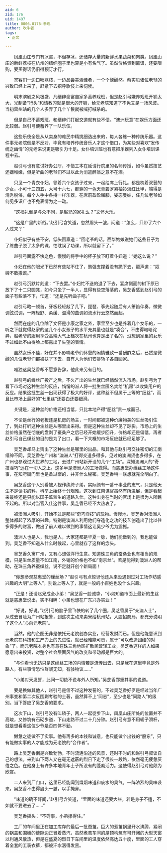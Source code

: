 ```yaml
---
aid: 6
zid: 176
uid: 1497
title: 0006.0176-参观
author: 吹牛者
tags: 
 - 正文

---
```




　　凤凰山庄专门有冰窖，不但存冰，还储存大量的新鲜水果蔬菜和肉类。凤凰山庄的新鲜荔枝在杭州的缙绅圈子里也算是小有名气了。虽然价格贵到离谱，还要限购，要买得话仍旧得预订才行。

　　宾客们一边口啖荔枝，一边品尝美酒佳肴，一个个醺醺然。蔡实见诸位老爷的兴致已经上来了，赶紧下去招呼歌伎上来伺候。

　　明末演剧之风极盛，凡缙绅豪富自家多蓄养戏班，但是赵引弓嫌养戏班开销太大，光制备“行头”和请教习就是很大的开销，给元老院知道了不免又是一场风波。当初雷州站的几个人多弄了几个丫鬟就被喊打喊杀的。

　　但是自己不蓄戏班，和缙绅们打起交道就有些不便。“澳洲玩意”在娱乐方面还比较弱。赵引弓便蓄养了一队乐伎。

　　这些乐伎全是从从卖身的难民中精挑细选出来的，每人各练一种传统乐器。这件事元老院倒是不反对，毕竟有培养传统音乐人才这个借口，为某些对喜欢“发传统之幽情”的元老来说更是吸引力十足。女仆培训班也有意把乐器列入女仆培训课程中去。

　　赵引弓也有意讨好办公厅，不惜工本在延请行院里的名师传授，如今虽然技艺还嫌稚嫩，但是听曲的老爷们不过以此为消遣醉翁之意不在酒。

　　只见一个青衣仆妇，领着六个女孩子过来，一起给席上行礼。都是梳着双鬟的少女，小可十三四五，大可十六七，都穿的一色天青碧罗紧袖衫淡红比甲，端得是清秀脱俗，每个人手中各持一样乐器，在席前盈盈屈膝，姿态曼妙，任几位老爷如何见多识广也不免表情为之一动。

　　“这福礼倒是与众不同，是赵兄的家礼么？”文怀大乐。

　　“这是广里的新俗。”赵引弓含笑道，忽然眉头一皱，问道：“怎么，只带了六个人过来？”

　　仆妇似乎有些不安，低头回禀道：“回老爷的话，西华姑娘说她们这些日子为了练曲子脱了太多的课，怕耽误了功课，所以就留下了。”

　　赵引弓面露不快之色，慢慢的将手中的杯子放下盯着仆妇道：“她这么说？”

　　仆妇在他的眼光下已然有些站不住了，勉强支撑着没有跪下去，颤声道：“奴婢不敢撒谎。”

　　赵引弓沉默片刻道：“下去罢。”仆妇忙不迭的退了下去，宴席侧面的树下原已放下了十二只圆凳，如今只坐了一半人，显得有些空落落的，吴芝香感到赵引弓的面子有些落不下，忙道：“还是先听曲子吧。”

　　赵引弓略一顿首，牙板轻轻敲了几下，琵琶、筝先起随后有人箫笛伴奏，微微调弦试调，一阵轻舒、柔缓、温滑的曲调如流水行云悠然而起。

　　然而在座的几位除了文怀是小康之家之外，家里至少也是养着几个女乐的，一听之下就觉得赵家的这几个小女孩子的水平充其量也就是“凑合”，不由得暗暗诧异，赵老爷的服用享受高端大气上档次在杭州也算是出了名的，没想到家里的女乐不过如此不由得脸上都露出了失望的表情。

　　虽然女乐不佳，好在并不影响老爷们休憩的闲情雅致一番酬酢之后，已然是微醺的几位老爷们都被扶了下去，自有人为他们安排轿子各自回家。

　　唯独这吴芝香却不愿意告辞，他此来另有目的。

　　赵引弓的缫丝厂投产之后，不久产出的生丝就已经悄然流入市场。赵引弓为了看下市场对这种生丝的反应，悄悄的派人将一批生丝匿名卖给“机房”以收集用户的反应。结果这批生丝一出现获得了极大的好评，这种丝不但属于上等的“细丝”，而且比市场上最好的“七里丝”还要白还要细滑。

　　关键是，这种丝的价格还相当低，只比本地产得“肥丝”贵一成而已。

　　不论是丝行的老板还是机房的场主，一时间都被这种价廉物美的生丝吸引住了，到处打听这种生丝是从哪里出来得。但是这种生丝却不见了踪影。市场上的生丝价格虽然在彻底的盘剥了蚕桑户之后已经开始缓步回升，价格却还是偏低，再者赵引弓自己缫丝的目的是为了出口，看一下大概的市场反应就已经足够了。

　　吴芝香却马上猜出了这种生丝是哪里的出品。和其他与赵引弓交往密切的江南缙绅不同，吴芝香在广州和“澳洲人”打得交道多得多，见过的澳洲货也多得多，在广州也参观过大世界的工地，去过广州站新开设的几个“工场”。深知澳洲人的“奇技淫巧”远在一切人之上。这多半是澳洲人的工场做得。而慈惠堂办缫丝工场这件事，在知府衙门里也是备过案的，并非什么秘密。吴芝香稍一联想就完全明白了。

　　吴芝香这个人别看被人视作纨绔子弟，实际颇有一番干事业的志气，只是他天生不是读书的料，科举上始终十分艰难。这次到江南谋官虽然有所进展，但是看起来最终还是只能以国子监监生的道路入仕。这种出身在当时的官场上是很为人所瞧不起的。所以对当官入仕这件事，吴芝香已经不大热衷了。

　　被澳洲人吸引，开始不过是那些“奇巧淫技”的玩物。慢慢地，吴芝香对澳洲人整体都起了浓厚的兴趣。特别是澳洲人利用他们夺造化之功的技艺创造出了比以往多得多的财富，做出了前人难以做到的事情这让吴少爷尤为震撼。

　　澳洲人也是人，我也是人，大家还都是华夏一脉，他们能做到的，我也能做到。吴芝香不知道从什么时候起，心里就存了这样的念头。

　　吴芝香久寓广州，又有心想做洋行生意。知道珠三角的蚕桑业也有相当的规模，只是生丝质量不如江南，外销的价格也不如“南京丝”。若是能得到澳洲人的帮助，在珠三角养蚕缫丝，说不定就开创个新局面！

　　“你想参观慈惠堂的缫丝场？”赵引弓有点惊讶他还从来没遇到过对工场作坊感兴趣的大明“上等人”，别说上等人了，就是一般的小百姓也没什么兴趣。

　　“正是！还请赵兄成全小弟！”吴芝香一脸诚挚，“小弟知道市面上最新的生丝就是慈惠堂说出，实不相瞒：小弟也想在广东兴办实业！”

　　“好说，好说。”赵引弓的脑子里飞快的转了几个圈，吴芝香属于“亲澳人士”，从过去冒险为广州站报警，到这次主动来卖米给杭州站，入股招商局，都充分说明了这个人“心向元老院”。

　　当然，他的企图无非是依托元老院创办实业，经营发财而已。但是他能意识到元老院在科技和生产力上的先进性，就已经难能可贵，属于“可以改造团结的对象”了。而元老院本身也有意在珠三角地区扩散民营轻工业，吴芝香这样的人如果愿意出来投资，对整个社会层面风气的改变和带动都是巨大的。

　　“与你看也无妨只是这缫丝工场的内情若是流传出去，只是我在这里毕竟是外路人，有些事情恐怕群氓无知，有骇物议……”

　　“小弟对天发誓，此间一切绝不说与外人所知。”吴芝香郑重其事的说道。

　　要是换做其他人，赵引弓是信不过这种发誓的，不过吴芝香好歹是经过当年广州事变和第二次反围剿考验的土著，虽然算不上“同志”，至少也是“同路人”的级别。当下答应了吴芝香的要求。

　　这次下山，赵引弓没有叫轿子，两人一起徒步下山，凤凰山庄所处的位置并不高峻，又修筑有石砌步道，下山走路不过二十几分钟。赵引弓有意不用轿子滑杆，就是想看看这位少爷是否四体不勤。

　　懒惫之徒做不了实事。他有再多的本钱和诚意，也只能做个出钱的“股东”，只有能做实事的人才能成为元老院的“合作者”。

　　路上吴芝香倒是兴致勃勃，不时流连沿途的风景，还时不时的和赵引弓叙谈自己的想法。来到山下两人又在毫无遮蔽的烈日下走了很长一段路，依然毫无疲惫厌倦之色。在他身上有许多本地青年士子所没有的蓬勃活力。这使得赵引弓对他颇为欣赏。

　　二人来到厂门口，这里已经能闻到煤烟味道和废水的臭气。一阵浓烈的臭味袭来，吴芝香不由得眉头一皱，以手掩鼻。

　　“味道的确不好闻，”赵引弓含笑道，“里面的味道还要大些，若是身子不适，不如就不要进去了……”

　　吴芝香摇头：“不碍事，小弟撑得住。”

　　工厂的车间里正在加工库存的最后一批蚕茧。巨大的煮茧锅里开水沸腾，紧闭的锅盖和围桶的缝隙边正冒着蒸汽，虽然煮茧车间的屋顶构筑有可开闭的大型天窗以利通风散热，但是在盛夏的烈日下车间里的温度依然高达五十度，里面的工人穿着全套的工装衣裤，都被汗水洇得发黑。


